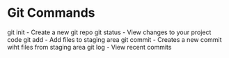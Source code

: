 # Git Commands

git init - Create a new git repo
git status - View changes to your project code
git add - Add files to staging area
git commit - Creates a new commit wiht files from staging area
git log - View recent commits
